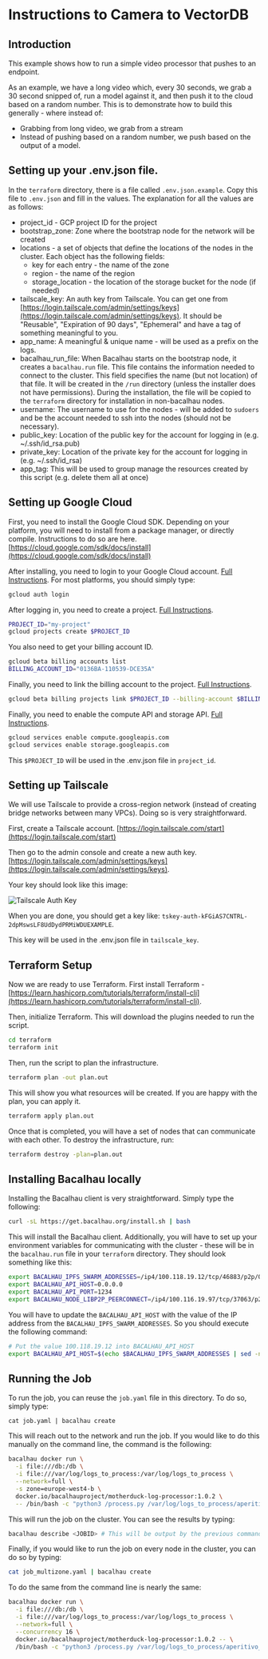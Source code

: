 # Instructions to Camera to VectorDB

## Introduction
This example shows how to run a simple video processor that pushes to an endpoint.

As an example, we have a long video which, every 30 seconds, we grab a 30 second snipped of, run a model against it, and then push it to the cloud based on a random number. This is to demonstrate how to build this generally - where instead of:
* Grabbing from long video, we grab from a stream
* Instead of pushing based on a random number, we push based on the output of a model.

## Setting up your .env.json file.
In the `terraform` directory, there is a file called `.env.json.example`. Copy this file to `.env.json` and fill in the values. The explanation for all the values are as follows:
* project_id - GCP project ID for the project
* bootstrap_zone: Zone where the bootstrap node for the network will be created
* locations - a set of objects that define the locations of the nodes in the cluster. Each object has the following fields:
    * key for each entry - the name of the zone
    * region - the name of the region
    * storage_location - the location of the storage bucket for the node (if needed)
* tailscale_key: An auth key from Tailscale. You can get one from [https://login.tailscale.com/admin/settings/keys](https://login.tailscale.com/admin/settings/keys). It should be "Reusable", "Expiration of 90 days", "Ephemeral" and have a tag of something meaningful to you.
* app_name: A meaningful & unique name - will be used as a prefix on the logs.
* bacalhau_run_file: When Bacalhau starts on the bootstrap node, it creates a `bacalhau.run` file. This file contains the information needed to connect to the cluster. This field specifies the name (but not location) of that file. It will be created in the `/run` directory (unless the installer does not have permissions). During the installation, the file will be copied to the `terraform` directory for installation in non-bacalhau nodes.
* username: The username to use for the nodes - will be added to `sudoers` and be the account needed to ssh into the nodes (should not be necessary).
* public_key: Location of the public key for the account for logging in (e.g. ~/.ssh/id_rsa.pub)
* private_key: Location of the private key for the account for logging in (e.g. ~/.ssh/id_rsa)
* app_tag:  This will be used to group manage the resources created by this script (e.g. delete them all at once)


## Setting up Google Cloud
First, you need to install the Google Cloud SDK. Depending on your platform, you will need to install from a package manager, or directly compile. Instructions to do so are here. [https://cloud.google.com/sdk/docs/install](https://cloud.google.com/sdk/docs/install)

After installing, you need to login to your Google Cloud account. [Full Instructions](https://cloud.google.com/sdk/docs/initializing). For most platforms, you should simply type:
```bash
gcloud auth login
```

After logging in, you need to create a project. [Full Instructions](https://cloud.google.com/resource-manager/docs/creating-managing-projects).

```bash
PROJECT_ID="my-project"
gcloud projects create $PROJECT_ID
```

You also need to get your billing account ID.

```bash
gcloud beta billing accounts list
BILLING_ACCOUNT_ID="0136BA-110539-DCE35A"
```

Finally, you need to link the billing account to the project. [Full Instructions](https://cloud.google.com/billing/docs/how-to/modify-project).

```bash
gcloud beta billing projects link $PROJECT_ID --billing-account $BILLING_ACCOUNT_ID
```

Finally, you need to enable the compute API and storage API. [Full Instructions](https://cloud.google.com/apis/docs/getting-started).

```bash
gcloud services enable compute.googleapis.com
gcloud services enable storage.googleapis.com
```

This `$PROJECT_ID` will be used in the .env.json file in `project_id`.

## Setting up Tailscale
We will use Tailscale to provide a cross-region network (instead of creating bridge networks between many VPCs). Doing so is very straightforward.

First, create a Tailscale account. [https://login.tailscale.com/start](https://login.tailscale.com/start)

Then go to the admin console and create a new auth key. [https://login.tailscale.com/admin/settings/keys](https://login.tailscale.com/admin/settings/keys).

Your key should look like this image:

![Tailscale Auth Key](/case-studies/duckdb-log-processing/images/Tailscale-Auth-Key.png)

When you are done, you should get a key like: `tskey-auth-kFGiAS7CNTRL-2dpMswsLF8UdDydPRMiWDUEXAMPLE`.

This key will be used in the .env.json file in `tailscale_key`.

## Terraform Setup
Now we are ready to use Terraform. First install Terraform - [https://learn.hashicorp.com/tutorials/terraform/install-cli](https://learn.hashicorp.com/tutorials/terraform/install-cli).

Then, initialize Terraform. This will download the plugins needed to run the script.
```bash
cd terraform
terraform init
```

Then, run the script to plan the infrastructure.
```bash
terraform plan -out plan.out
```

This will show you what resources will be created. If you are happy with the plan, you can apply it.
```bash
terraform apply plan.out
```

Once that is completed, you will have a set of nodes that can communicate with each other. To destroy the infrastructure, run:
```bash
terraform destroy -plan=plan.out
```

## Installing Bacalhau locally
Installing the Bacalhau client is very straightforward. Simply type the following:
```bash
curl -sL https://get.bacalhau.org/install.sh | bash
```

This will install the Bacalhau client. Additionally, you will have to set up your environment variables for communicating with the cluster - these will be in the `bacalhau.run` file in your `terraform` directory. They should look something like this:
```bash
export BACALHAU_IPFS_SWARM_ADDRESSES=/ip4/100.118.19.12/tcp/46883/p2p/QmeGoAkQEKedJK5mKNHbNTibdSUwLetKEXAMPLE
export BACALHAU_API_HOST=0.0.0.0
export BACALHAU_API_PORT=1234
export BACALHAU_NODE_LIBP2P_PEERCONNECT=/ip4/100.116.19.97/tcp/37063/p2p/Qma5AkfRfaYZ4Ewv2BLYXLTwGKYS2nsWEXAMPLE
```

You will have to update the `BACALHAU_API_HOST` with the value of the IP address from the `BACALHAU_IPFS_SWARM_ADDRESSES`. So you should execute the following command:

```bash
# Put the value 100.118.19.12 into BACALHAU_API_HOST
export BACALHAU_API_HOST=$(echo $BACALHAU_IPFS_SWARM_ADDRESSES | sed -n -e 's/^.*\/ip4\/\([^\/]*\)\/.*$/\1/p')
```

## Running the Job
To run the job, you can reuse the `job.yaml` file in this directory. To do so, simply type:

`cat job.yaml | bacalhau create`

This will reach out to the network and run the job. If you would like to do this manually on the command line, the command is the following:
```bash
bacalhau docker run \
  -i file:///db:/db \
  -i file:///var/log/logs_to_process:/var/log/logs_to_process \
  --network=full \
  -s zone=europe-west4-b \
  docker.io/bacalhauproject/motherduck-log-processor:1.0.2 \
  -- /bin/bash -c "python3 /process.py /var/log/logs_to_process/aperitivo_logs.log.1 \"SELECT * FROM log_data WHERE message LIKE '%[SECURITY]%' ORDER BY '@timestamp'\""
```

This will run the job on the cluster. You can see the results by typing:
```bash
bacalhau describe <JOBID> # This will be output by the previous command
```

Finally, if you would like to run the job on every node in the cluster, you can do so by typing:
```bash
cat job_multizone.yaml | bacalhau create
```

To do the same from the command line is nearly the same:
```bash
bacalhau docker run \
  -i file:///db:/db \
  -i file:///var/log/logs_to_process:/var/log/logs_to_process \
  --network=full \
  --concurrency 16 \
  docker.io/bacalhauproject/motherduck-log-processor:1.0.2 -- \
  /bin/bash -c "python3 /process.py /var/log/logs_to_process/aperitivo_logs.log.1 \"SELECT * FROM log_data WHERE message LIKE '%[SECURITY]%' ORDER BY '@timestamp'\""
```
